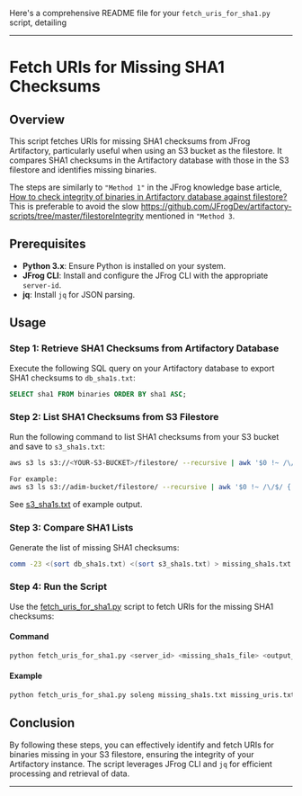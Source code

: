 Here's a comprehensive README file for your `fetch_uris_for_sha1.py` script, detailing

---

# Fetch URIs for Missing SHA1 Checksums

## Overview

This script fetches URIs for missing SHA1 checksums from JFrog Artifactory, particularly useful when using an S3 
bucket as the filestore. It compares SHA1 checksums in the Artifactory database with those in the S3 filestore and identifies missing binaries.

The steps are similarly to `"Method 1"`  in the JFrog knowledge base article,
[How to check integrity of binaries in Artifactory database against filestore?](https://jfrog.com/help/r/how-to-check-integrity-of-binaries-in-artifactory-database-against-filestore/how-to-check-integrity-of-binaries-in-artifactory-database-against-filestore)
This is preferable to avoid the slow https://github.com/JFrogDev/artifactory-scripts/tree/master/filestoreIntegrity 
mentioned in `"Method 3`.

## Prerequisites

- **Python 3.x**: Ensure Python is installed on your system.
- **JFrog CLI**: Install and configure the JFrog CLI with the appropriate `server-id`.
- **jq**: Install `jq` for JSON parsing.


## Usage

### Step 1: Retrieve SHA1 Checksums from Artifactory Database

Execute the following SQL query on your Artifactory database to export SHA1 checksums to `db_sha1s.txt`:
```sql
SELECT sha1 FROM binaries ORDER BY sha1 ASC;
```

### Step 2: List SHA1 Checksums from S3 Filestore

Run the following command to list SHA1 checksums from your S3 bucket and save to `s3_sha1s.txt`:
```bash
aws s3 ls s3://<YOUR-S3-BUCKET>/filestore/ --recursive | awk '$0 !~ /\/$/ { $1=$2=$3=""; print $0}' | cut -c17-  | sort > s3_sha1s.txt

For example:
aws s3 ls s3://adim-bucket/filestore/ --recursive | awk '$0 !~ /\/$/ { $1=$2=$3=""; print $0}' | cut -c17- | sort > s3_sha1s.txt

```
See  [s3_sha1s.txt](s3_sha1s.txt) of example output.

### Step 3: Compare SHA1 Lists

Generate the list of missing SHA1 checksums:
```bash
comm -23 <(sort db_sha1s.txt) <(sort s3_sha1s.txt) > missing_sha1s.txt
```

### Step 4: Run the Script

Use the [fetch_uris_for_sha1.py](fetch_uris_for_sha1.py) script to fetch URIs for the missing SHA1 checksums:

#### Command

```bash
python fetch_uris_for_sha1.py <server_id> <missing_sha1s_file> <output_file>
```

#### Example

```bash
python fetch_uris_for_sha1.py soleng missing_sha1s.txt missing_uris.txt
```



## Conclusion

By following these steps, you can effectively identify and fetch URIs for binaries missing in your S3 filestore, ensuring the integrity of your Artifactory instance. The script leverages JFrog CLI and `jq` for efficient processing and retrieval of data.

---

